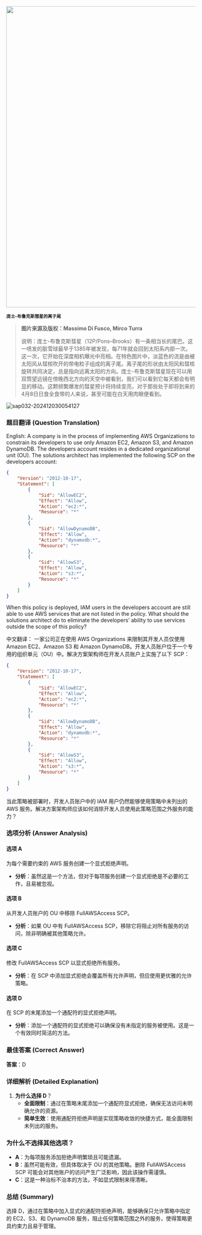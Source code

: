 <img src="https://www.bjp.org.cn/upload/image/2024/03/26/1711430467917070159.jpg" width="800" />  

<small>**庞士-布鲁克斯彗星的离子尾**</small>  

> **图片来源及版权：Massimo Di Fusco, Mirco Turra**
>
> 说明：庞士-布鲁克斯彗星（12P/Pons–Brooks）有一条相当长的尾巴。这一喷发的脏雪球最早于1385年被发现，每71年就会回到太阳系内部一次。这一次，它开始在深度相机曝光中亮相。在特色图片中，淡蓝色的流是由被太阳风从彗核吹开的带电粒子组成的离子尾。离子尾的形状由太阳风和彗核旋转共同决定，总是指向远离太阳的方向。庞士-布鲁克斯彗星现在可以用双筒望远镜在傍晚西北方向的天空中被看到，我们可以看到它每天都会有明显的移动。这颗频繁爆发的彗星预计将持续变亮，对于那些处于即将到来的4月8日日食全食带的人来说，甚至可能在白天用肉眼便看到。



![sap032-202412030054127](https://aea62e6.webp.li/2024/12/sap032-202412030054127.png)



### 题目翻译 (Question Translation)

English:
A company is in the process of implementing AWS Organizations to constrain its developers to use only Amazon EC2, Amazon S3, and Amazon DynamoDB. The developers account resides in a dedicated organizational unit (OU). The solutions architect has implemented the following SCP on the developers account:

```json
{
    "Version": "2012-10-17",
    "Statement": [
        {
            "Sid": "AllowEC2",
            "Effect": "Allow",
            "Action": "ec2:*",
            "Resource": "*"
        },
        {
            "Sid": "AllowDynamoDB",
            "Effect": "Allow",
            "Action": "dynamodb:*",
            "Resource": "*"
        },
        {
            "Sid": "AllowS3",
            "Effect": "Allow",
            "Action": "s3:*",
            "Resource": "*"
        }
    ]
}
```

When this policy is deployed, IAM users in the developers account are still able to use AWS services that are not listed in the policy. What should the solutions architect do to eliminate the developers’ ability to use services outside the scope of this policy?

中文翻译：
一家公司正在使用 AWS Organizations 来限制其开发人员仅使用 Amazon EC2、Amazon S3 和 Amazon DynamoDB。开发人员账户位于一个专用的组织单元（OU）中。解决方案架构师在开发人员账户上实施了以下 SCP：

```json
{
    "Version": "2012-10-17",
    "Statement": [
        {
            "Sid": "AllowEC2",
            "Effect": "Allow",
            "Action": "ec2:*",
            "Resource": "*"
        },
        {
            "Sid": "AllowDynamoDB",
            "Effect": "Allow",
            "Action": "dynamodb:*",
            "Resource": "*"
        },
        {
            "Sid": "AllowS3",
            "Effect": "Allow",
            "Action": "s3:*",
            "Resource": "*"
        }
    ]
}
```

当此策略被部署时，开发人员账户中的 IAM 用户仍然能够使用策略中未列出的 AWS 服务。解决方案架构师应该如何消除开发人员使用此策略范围之外服务的能力？

### 选项分析 (Answer Analysis)

#### 选项 A
为每个需要约束的 AWS 服务创建一个显式拒绝声明。

- **分析**：虽然这是一个方法，但对于每项服务创建一个显式拒绝是不必要的工作，且易被忽视。

#### 选项 B
从开发人员账户的 OU 中移除 FullAWSAccess SCP。

- **分析**：如果 OU 中有 FullAWSAccess SCP，移除它将阻止对所有服务的访问，除非明确被其他策略允许。

#### 选项 C
修改 FullAWSAccess SCP 以显式拒绝所有服务。

- **分析**：在 SCP 中添加显式拒绝会覆盖所有允许声明，但应使用更优雅的允许策略。

#### 选项 D
在 SCP 的末尾添加一个通配符的显式拒绝声明。

- **分析**：添加一个通配符的显式拒绝可以确保没有未指定的服务被使用。这是一个有效同时简洁的方法。

### 最佳答案 (Correct Answer)

**答案**：D

### 详细解析 (Detailed Explanation)

1. **为什么选择 D**？
   - **全面限制**：通过在策略末尾添加一个通配符显式拒绝，确保无法访问未明确允许的资源。
   - **简单生效**：使用通配符拒绝声明是实现策略收敛的快捷方式，能全面限制未列出的服务。

### 为什么不选择其他选项？

- **A**：为每项服务添加拒绝声明繁琐且可能遗漏。
- **B**：虽然可能有效，但具体取决于 OU 的其他策略。删除 FullAWSAccess SCP 可能会对其他账户的访问产生广泛影响，因此该操作需谨慎。
- **C**：这是一种治标不治本的方法，不如显式限制来得清晰。

### 总结 (Summary)
选择 D，通过在策略中加入显式的通配符拒绝声明，能够确保只允许策略中指定的 EC2、S3、和 DynamoDB 服务，阻止任何策略范围之外的服务，使得策略更具约束力且易于管理。

